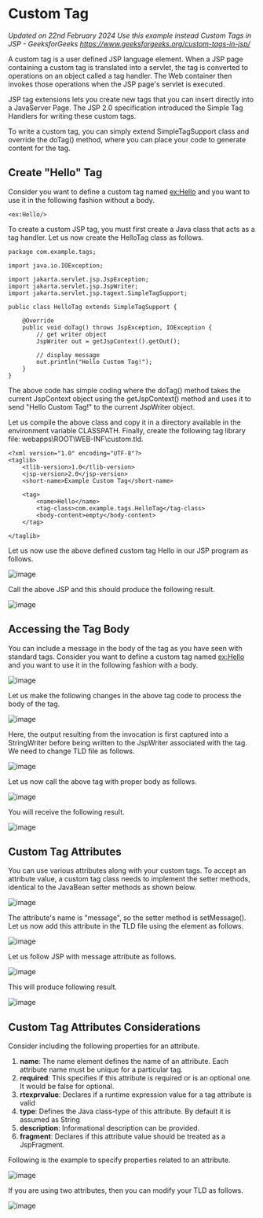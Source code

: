 # Custom Tag

_Updated on 22nd February 2024
Use this example instead Custom Tags in JSP - GeeksforGeeks
https://www.geeksforgeeks.org/custom-tags-in-jsp/_

A custom tag is a user defined JSP language element. When a JSP page containing a custom tag is translated into a servlet, the tag is converted to operations on an object called a tag handler. The Web container then invokes those operations when the JSP page's servlet is executed.

JSP tag extensions lets you create new tags that you can insert directly into a JavaServer Page. The JSP 2.0 specification introduced the Simple Tag Handlers for writing these custom tags.

To write a custom tag, you can simply extend SimpleTagSupport class and override the doTag() method, where you can place your code to generate content for the tag.

## Create "Hello" Tag

Consider you want to define a custom tag named <ex:Hello> and you want to use it in the following fashion without a body.

```
<ex:Hello/>
```

To create a custom JSP tag, you must first create a Java class that acts as a tag handler. Let us now create the HelloTag class as follows.

```
package com.example.tags;

import java.io.IOException;

import jakarta.servlet.jsp.JspException;
import jakarta.servlet.jsp.JspWriter;
import jakarta.servlet.jsp.tagext.SimpleTagSupport;

public class HelloTag extends SimpleTagSupport {

	@Override
	public void doTag() throws JspException, IOException {
		// get writer object
		JspWriter out = getJspContext().getOut();

		// display message
		out.println("Hello Custom Tag!");
	}
}
```

The above code has simple coding where the doTag() method takes the current JspContext object using the getJspContext() method and uses it to send "Hello Custom Tag!" to the current JspWriter object.

Let us compile the above class and copy it in a directory available in the environment variable CLASSPATH. Finally, create the following tag library file: <Tomcat-Installation-Directory>webapps\ROOT\WEB-INF\custom.tld.

```
<?xml version="1.0" encoding="UTF-8"?>
<taglib>
	<tlib-version>1.0</tlib-version>
	<jsp-version>2.0</jsp-version>
	<short-name>Example Custom Tag</short-name>

	<tag>
		<name>Hello</name>
		<tag-class>com.example.tags.HelloTag</tag-class>
		<body-content>empty</body-content>
	</tag>
	
</taglib>
```

Let us now use the above defined custom tag Hello in our JSP program as follows.

![image](https://github.com/user-attachments/assets/c6a8861d-e9c5-4dbd-9780-3f89ec75d06c)

Call the above JSP and this should produce the following result.

![image](https://github.com/user-attachments/assets/38e950c6-5796-48c2-9f08-ec8de0926407)

## Accessing the Tag Body

You can include a message in the body of the tag as you have seen with standard tags. Consider you want to define a custom tag named <ex:Hello> and you want to use it in the following fashion with a body.

![image](https://github.com/user-attachments/assets/0d7b75b7-9d18-41f5-b970-d1778630557e)

Let us make the following changes in the above tag code to process the body of the tag.

![image](https://github.com/user-attachments/assets/6cfddd5e-7012-4389-ad59-b4c8dfaf3837)

Here, the output resulting from the invocation is first captured into a StringWriter before being written to the JspWriter associated with the tag. We need to change TLD file as follows.

![image](https://github.com/user-attachments/assets/fdd39962-86bf-4f94-9abf-3ef6197f29e4)

Let us now call the above tag with proper body as follows.

![image](https://github.com/user-attachments/assets/80c72939-9bfc-4bab-b568-7114fce80127)

You will receive the following result.

![image](https://github.com/user-attachments/assets/91efb377-61c0-4d2d-8368-c86ffb5d5358)

## Custom Tag Attributes

You can use various attributes along with your custom tags. To accept an attribute value, a custom tag class needs to implement the setter methods, identical to the JavaBean setter methods as shown below.

![image](https://github.com/user-attachments/assets/b2b7e4c8-b8b2-4473-9030-1839acac061b)

The attribute's name is "message", so the setter method is setMessage(). Let us now add this attribute in the TLD file using the <attribute> element as follows.

![image](https://github.com/user-attachments/assets/6184c3a6-8bab-441d-9657-f5ffbd8e155e)

Let us follow JSP with message attribute as follows.

![image](https://github.com/user-attachments/assets/c7ea4428-9465-40d2-a7ef-85b0aae0ab9a)

This will produce following result.

![image](https://github.com/user-attachments/assets/472c5b06-4b07-4c77-bd26-7d0dac55659b)

## Custom Tag Attributes Considerations

Consider including the following properties for an attribute.

1. **name**: The name element defines the name of an attribute. Each attribute name must be unique for a particular tag.
2. **required**: This specifies if this attribute is required or is an optional one. It would be false for optional.
3. **rtexprvalue**: Declares if a runtime expression value for a tag attribute is valid
4. **type**: Defines the Java class-type of this attribute. By default it is assumed as String
5. **description**: Informational description can be provided.
6. **fragment**: Declares if this attribute value should be treated as a JspFragment.

Following is the example to specify properties related to an attribute.

![image](https://github.com/user-attachments/assets/c4e68109-ec03-4d27-b23f-5870b1a6d35e)

If you are using two attributes, then you can modify your TLD as follows.

![image](https://github.com/user-attachments/assets/233802e4-3178-41e8-998f-329df5b0d42a)
